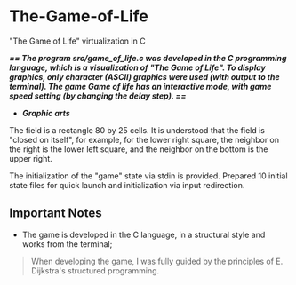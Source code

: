 # The-Game-of-Life
"The Game of Life" virtualization in C

***== The program src/game_of_life.c was developed in the C programming language, which is a visualization of "The Game of Life". To display graphics, only character (ASCII) graphics were used (with output to the terminal). The game Game of life has an interactive mode, with game speed setting (by changing the delay step). ==***

* ***Graphic arts***

The field is a rectangle 80 by 25 cells.
It is understood that the field is "closed on itself", for example, for the lower right square, the neighbor on the right is the lower left square, and the neighbor on the bottom is the upper right.

The initialization of the "game" state via stdin is provided. Prepared 10 initial state files for quick launch and initialization via input redirection.

## Important Notes

* The game is developed in the C language, in a structural style and works from the terminal;

> When developing the game, I was fully guided by the principles of E. Dijkstra's structured programming.
